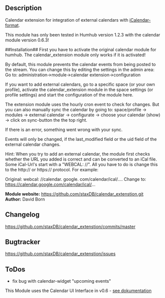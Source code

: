 ## Description
Calendar extension for integration of external calendars with [iCalendar-format](https://en.wikipedia.org/wiki/ICalendar).

This module has only been tested in Humhub version 1.2.3 with the calendar module version 0.6.3!

##Installation##
First you have to activate the original calendar module for humhub.
The calendar_extension module only works if it is activated!

By default, this module prevents the calendar events from being posted to the stream. You can change this by editing the settings in the admin area:
Go to: administration->module->calendar extension->configuration

If you want to add external calendars, go to a specific space (or your own profile), activate the calendar_extension module in the space settings (or profile settings) and start the configuration of the module here.

The extension module uses the hourly cron event to check for changes. But you can also manually sync the calendar by going to:
space/profile -> modules -> external calendar -> configurate -> choose your calendar (show) -> click on sync-button the the top right.

If there is an error, something went wrong with your sync.

Events will only be changed, if the last_modified field or the uid field of the external calendar changes.

Hint:
When you try to add an external calendar, the module first checks whether the URL you added is correct and can be converted to an iCal file.
Some iCal-Url's start with a "WEBCAL: //". All you have to do is change this to the http:// or https:// protocol. For example:

Original: webcal: //calendar. google. com/calendar/ical/....
Change to: https://calendar.google.com/calendar/ical/...

__Module website:__ <https://github.com/staxDB/calendar_extenstion.git>    
__Author:__ David Born    

## Changelog

<https://github.com/staxDB/calendar_extenstion/commits/master>

## Bugtracker

<https://github.com/staxDB/calendar_extenstion/issues>

## ToDos
- fix bug with calendar-widget "upcoming events"


This Module uses the Calendar UI Interface in v0.6 - [see dokumentation](https://github.com/humhub/humhub-modules-calendar/blob/master/docs/interface.md)
